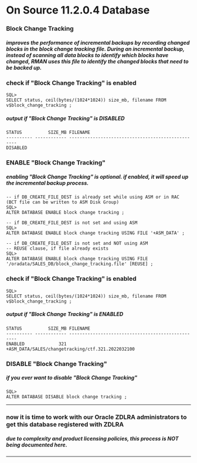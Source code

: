# On Source 11.2.0.4 Database

### Block Change Tracking
##### improves the performance of incremental backups by recording changed blocks in the block change tracking file. During an incremental backup, instead of scanning all data blocks to identify which blocks have changed, RMAN uses this file to identify the changed blocks that need to be backed up.

### check if "Block Change Tracking" is enabled

```
SQL>
SELECT status, ceil(bytes/(1024*1024)) size_mb, filename FROM v$block_change_tracking ;
```
##### output if "Block Change Tracking" is DISABLED
```
STATUS          SIZE_MB FILENAME
---------- ------------ --------------------------------------------------
DISABLED
```

### ENABLE "Block Change Tracking"
##### enabling "Block Change Tracking" is optional. if enabled, it will speed up the incremental backup process.

```
-- if DB_CREATE_FILE_DEST is already set while using ASM or in RAC (BCT file can be written to ASM Disk Group)
SQL>
ALTER DATABASE ENABLE block change tracking ;
```

```
-- if DB_CREATE_FILE_DEST is not set and using ASM
SQL>
ALTER DATABASE ENABLE block change tracking USING FILE '+ASM_DATA' ;
```

```
-- if DB_CREATE_FILE_DEST is not set and NOT using ASM
-- REUSE clause, if file already exists
SQL>
ALTER DATABASE ENABLE block change tracking USING FILE '/oradata/SALES_DB/block_change_tracking.file' [REUSE] ;
```

### check if "Block Change Tracking" is enabled

```
SQL>
SELECT status, ceil(bytes/(1024*1024)) size_mb, filename FROM v$block_change_tracking ;
```
##### output if "Block Change Tracking" is ENABLED
```
STATUS          SIZE_MB FILENAME
---------- ------------ --------------------------------------------------
ENABLED             321 +ASM_DATA/SALES/changetracking/ctf.321.2022032100
```


### DISABLE "Block Change Tracking"
##### if you ever want to disable "Block Change Tracking"

```
SQL>
ALTER DATABASE DISABLE block change tracking ;
```

---
### now it is time to work with our Oracle ZDLRA administrators to get this database registered with ZDLRA
##### due to complexity and product licensing policies, this process is NOT being documented here.
---

